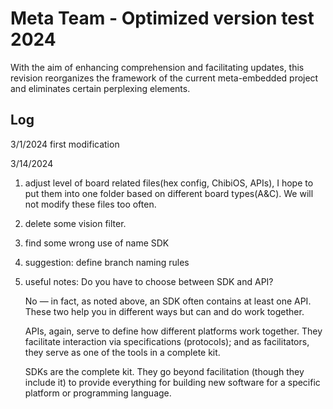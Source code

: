 # Meta Team - Optimized version test 2024
With the aim of enhancing comprehension and facilitating updates, this revision reorganizes the framework of the current meta-embedded project and eliminates certain perplexing elements.

## Log
3/1/2024
first modification

3/14/2024
1. adjust level of board related files(hex config, ChibiOS, APIs), I hope to put them into one folder based on different board types(A&C). We will not modify these files too often.
2. delete some vision filter.
3. find some wrong use of name SDK
4. suggestion: define branch naming rules
5. useful notes:
Do you have to choose between SDK and API?

    No — in fact, as noted above, an SDK often contains at least one API. These two help you in different ways but can and do work together.
   
    APIs, again, serve to define how different platforms work together. They facilitate interaction via specifications (protocols); and as facilitators, they serve as one of the tools in a complete kit.
   
    SDKs are the complete kit. They go beyond facilitation (though they include it) to provide everything for building new software for a specific platform or programming language.
